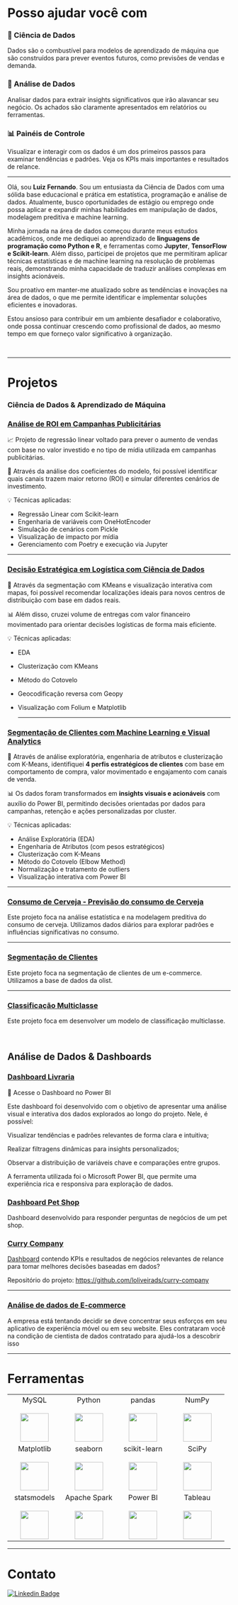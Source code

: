 # Posso ajudar você com

### :crystal_ball: Ciência de Dados

Dados são o combustível para modelos de aprendizado de máquina que são construídos para prever eventos futuros, como previsões de vendas e demanda.

### :mag_right: Análise de Dados

Analisar dados para extrair insights significativos que irão alavancar seu negócio. Os achados são claramente apresentados em relatórios ou ferramentas.

### :bar_chart: Painéis de Controle

Visualizar e interagir com os dados é um dos primeiros passos para examinar tendências e padrões. Veja os KPIs mais importantes e resultados de relance.

---

Olá, sou **Luiz Fernando**. Sou um entusiasta da Ciência de Dados com uma sólida base educacional e prática em estatística, programação e análise de dados. Atualmente, busco oportunidades de estágio ou emprego onde possa aplicar e expandir minhas habilidades em manipulação de dados, modelagem preditiva e machine learning.

Minha jornada na área de dados começou durante meus estudos acadêmicos, onde me dediquei ao aprendizado de **linguagens de programação como Python e R**, e ferramentas como **Jupyter**, **TensorFlow e Scikit-learn**. Além disso, participei de projetos que me permitiram aplicar técnicas estatísticas e de machine learning na resolução de problemas reais, demonstrando minha capacidade de traduzir análises complexas em insights acionáveis.

Sou proativo em manter-me atualizado sobre as tendências e inovações na área de dados, o que me permite identificar e implementar soluções eficientes e inovadoras.

Estou ansioso para contribuir em um ambiente desafiador e colaborativo, onde possa continuar crescendo como profissional de dados, ao mesmo tempo em que forneço valor significativo à organização.

<br>



---

# Projetos

### Ciência de Dados & Aprendizado de Máquina

### [Análise de ROI em Campanhas Publicitárias](https://github.com/loliveirads/analise_roi)

📈 Projeto de regressão linear voltado para prever o aumento de vendas com base no valor investido e no tipo de mídia utilizada em campanhas publicitárias.

🔎 Através da análise dos coeficientes do modelo, foi possível identificar quais canais trazem maior retorno (ROI) e simular diferentes cenários de investimento.

💡 Técnicas aplicadas:
- Regressão Linear com Scikit-learn
- Engenharia de variáveis com OneHotEncoder
- Simulação de cenários com Pickle
- Visualização de impacto por mídia
- Gerenciamento com Poetry e execução via Jupyter

---

### [Decisão Estratégica em Logística com Ciência de Dados](https://github.com/loliveirads/decisao-estrategica-logistica-ciencia-dados)

📍 Através da segmentação com KMeans e visualização interativa com mapas, foi possível recomendar localizações ideais para novos centros de distribuição com base em dados reais.

📊 Além disso, cruzei volume de entregas com valor financeiro movimentado para orientar decisões logísticas de forma mais eficiente.

💡 Técnicas aplicadas:
- EDA
- Clusterização com KMeans
- Método do Cotovelo
- Geocodificação reversa com Geopy
- Visualização com Folium e Matplotlib

  ---

### [Segmentação de Clientes com Machine Learning e Visual Analytics](https://github.com/loliveirads/projeto_clusterizacao)

📍 Através de análise exploratória, engenharia de atributos e clusterização com K-Means, identifiquei **4 perfis estratégicos de clientes** com base em comportamento de compra, valor movimentado e engajamento com canais de venda.

📊 Os dados foram transformados em **insights visuais e acionáveis** com auxílio do Power BI, permitindo decisões orientadas por dados para campanhas, retenção e ações personalizadas por cluster.

💡 Técnicas aplicadas:
- Análise Exploratória (EDA)
- Engenharia de Atributos (com pesos estratégicos)
- Clusterização com K-Means
- Método do Cotovelo (Elbow Method)
- Normalização e tratamento de outliers
- Visualização interativa com Power BI

---
### [Consumo de Cerveja - Previsão do consumo de Cerveja](https://github.com/loliveirads/Consumo_cerveja)

Este projeto foca na análise estatística e na modelagem preditiva do consumo de cerveja. Utilizamos dados diários para explorar padrões e influências significativas no consumo.

---
### [Segmentação de Clientes](https://github.com/loliveirads/client-segmentation)

Este projeto foca na segmentação de clientes de um e-commerce. Utilizamos a base de dados da olist.

---
### [Classificação Multiclasse](https://github.com/loliveirads/Classificacao_multiclasse/tree/main)

Este projeto foca em desenvolver um modelo de classificação multiclasse.

<br>


## Análise de Dados & Dashboards

### [Dashboard Livraria](https://app.powerbi.com/view?r=eyJrIjoiMzU2MGM2NTgtODJmMC00MzkyLWFlZjctNzdiN2RlZWY5NzZlIiwidCI6IjExZGJiZmUyLTg5YjgtNDU0OS1iZTEwLWNlYzM2NGU1OTU1MSIsImMiOjR9)

🔗 Acesse o Dashboard no Power BI

Este dashboard foi desenvolvido com o objetivo de apresentar uma análise visual e interativa dos dados explorados ao longo do projeto. Nele, é possível:

Visualizar tendências e padrões relevantes de forma clara e intuitiva;

Realizar filtragens dinâmicas para insights personalizados;

Observar a distribuição de variáveis chave e comparações entre grupos.

A ferramenta utilizada foi o Microsoft Power BI, que permite uma experiência rica e responsiva para exploração de dados.

### [Dashboard Pet Shop](https://app.powerbi.com/view?r=eyJrIjoiOGViYThlNDktMTA0OC00MDUwLWIwOWYtYWY3MTQ2ZmQxMmM1IiwidCI6IjExZGJiZmUyLTg5YjgtNDU0OS1iZTEwLWNlYzM2NGU1OTU1MSIsImMiOjR9)

Dashboard desenvolvido para responder perguntas de negócios de um pet shop.

### [Curry Company](https://github.com/loliveirads/curry-company)

[Dashboard](https://curry-company.onrender.com/) contendo KPIs e resultados de negócios relevantes de relance para tomar melhores decisões baseadas em dados?

Repositório do projeto: https://github.com/loliveirads/curry-company

---

### [Análise de dados de E-commerce](https://github.com/loliveirads/analise_site/tree/main)

A empresa está tentando decidir se deve concentrar seus esforços em seu aplicativo de experiência móvel ou em seu website. Eles contrataram você na condição de cientista de dados contratado para ajudá-los a descobrir isso

---

# Ferramentas

<table>
  <tbody>
    <!-- Primeira linha -->
    <tr valign="top">
      <td width="25%" align="center">
        <span>MySQL</span><br><br>
        <img height="64px" src="https://cdn.svgporn.com/logos/mysql.svg">
      </td>
      <td width="25%" align="center">
        <span>Python</span><br><br>
        <img height="64px" src="https://cdn.svgporn.com/logos/python.svg">
      </td>
      <td width="25%" align="center">
        <span>pandas</span><br><br>
        <img height="64px" src="https://pandas.pydata.org/static/img/pandas.svg">
      </td>
      <td width="25%" align="center">
        <span>NumPy</span><br><br>
        <img height="64px" src="https://numpy.org/images/logos/numpy.svg">
      </td>
    </tr>
    <!-- Segunda linha -->
    <tr valign="top">
      <td width="25%" align="center">
        <span>Matplotlib</span><br><br>
        <img height="64px" src="https://matplotlib.org/_images/sphx_glr_logos2_001.png">
      </td>
      <td width="25%" align="center">
        <span>seaborn</span><br><br>
        <img height="64px" src="https://seaborn.pydata.org/_static/logo-wide-lightbg.svg">
      </td>
      <td width="25%" align="center">
        <span>scikit-learn</span><br><br>
        <img height="64px" src="https://scikit-learn.org/stable/_images/scikit-learn-logo-notext.png">
      </td>
      <td width="25%" align="center">
        <span>SciPy</span><br><br>
        <img height="64px" src="https://bids.berkeley.edu/sites/default/files/styles/450x254/public/projects/scipy_logo_450x254.png?itok=kcdZBxrP">
      </td>
    </tr>
    <!-- Terceira linha -->
    <tr valign="top">
      <td width="25%" align="center">
        <span>statsmodels</span><br><br>
        <img height="64px" src="https://www.statsmodels.org/stable/_images/statsmodels-logo-v2.svg">
      </td>
      <td width="25%" align="center">
        <span>Apache Spark</span><br><br>
        <img height="64px" src="https://spark.apache.org/images/spark-logo-trademark.png">
      </td>
      <td width="25%" align="center">
        <span>Power BI</span><br><br>
        <img height="64px" src="https://uploaddeimagens.com.br/images/002/851/738/full/powerbi_logo.png?1598489763">
      </td>
      <td width="25%" align="center">
        <span>Tableau</span><br><br>
        <img height="64px" src="https://www.tableau.com/themes/custom/tableau_www/logo.png">
      </td>
    </tr>
  </tbody>
</table>


---
# Contato

[![Linkedin Badge](https://img.shields.io/badge/LinkedIn-0077B5?style=for-the-badge&logo=linkedin&logoColor=white)](https://www.linkedin.com/in/luiz-fernando-de-oliveira-7b1066157/)
